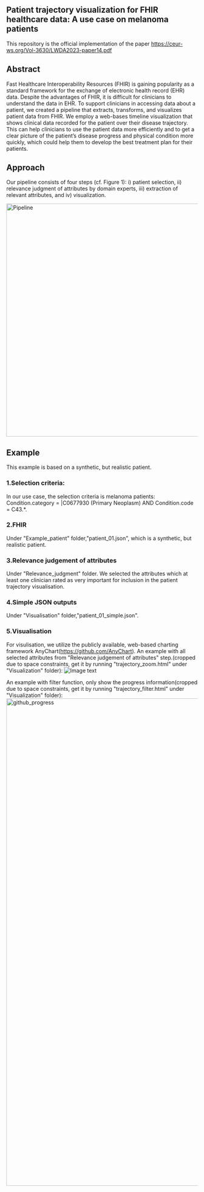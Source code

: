 ## Patient trajectory visualization for FHIR healthcare data: A use case on melanoma patients
This repository is the official implementation of the paper https://ceur-ws.org/Vol-3630/LWDA2023-paper14.pdf

## Abstract
Fast Healthcare Interoperability Resources (FHIR) is gaining popularity as a standard framework for
the exchange of electronic health record (EHR) data. Despite the advantages of FHIR, it is difficult
for clinicians to understand the data in EHR. To support clinicians in accessing data about a patient,
we created a pipeline that extracts, transforms, and visualizes patient data from FHIR. We employ a
web-bases timeline visualization that shows clinical data recorded for the patient over their disease
trajectory. This can help clinicians to use the patient data more efficiently and to get a clear picture of
the patient’s disease progress and physical condition more quickly, which could help them to develop the
best treatment plan for their patients. 

## Approach
Our pipeline consists of four steps (cf. Figure 1): i) patient selection, ii) relevance judgment of
attributes by domain experts, iii) extraction of relevant attributes, and iv) visualization.


<img width="613" alt="Pipeline" src="https://github.com/rtg-wispermed/Patient_trajectory_public/assets/52000882/9f1c499d-4ee7-4fab-87c3-dec731f1cbab">


## Example
This example is based on a synthetic, but realistic patient.
### 1.Selection criteria:
  In our use case, the selection criteria is melanoma patients: Condition.category = |C0677930 (Primary Neoplasm) AND Condition.code = C43.*.
### 2.FHIR 
  Under "Example_patient" folder,"patient_01.json", which is a synthetic, but realistic patient. 
### 3.Relevance judgement of attributes
  Under "Relevance_judgment" folder. We selected the attributes which at least one clinician rated as very important for inclusion in the patient trajectory visualisation.
### 4.Simple JSON outputs
  Under "Visualisation" folder,"patient_01_simple.json".
### 5.Visualisation
For visulisation, we utilize the publicly available, web-based charting framework AnyChart(https://github.com/AnyChart). An example with all selected attributes from "Relevance judgement of attributes" step.(cropped due to space constraints, get it by running "trajectory_zoom.html" under "Visualization" folder):
![Image text](https://github.com/rtg-wispermed/Patient_trajectory_public/Images/new_all.png)
<!--<img width="1514" alt="Screenshot 2023-07-20 at 14 04 31" src="/Users/meijie/Desktop/Patient_trajectory_public-main/new_all.png">-->

An example with filter function, only show the progress information(cropped due to space constraints, get it by running "trajectory_filter.html" under "Visualization" folder):
<img width="1282" alt="github_progress" src="https://github.com/rtg-wispermed/Patient_trajectory_public/assets/52000882/0f8fa01d-fa8a-4d1d-a44d-d6d0b7929763">

